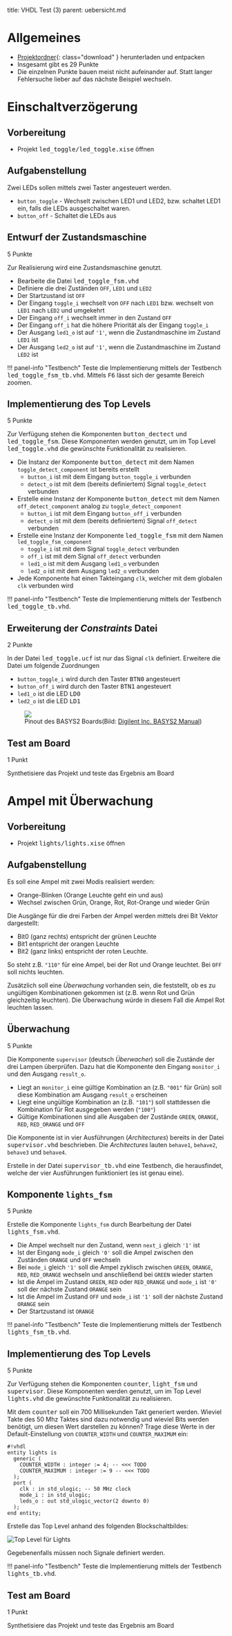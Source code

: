 title: VHDL Test (3)
parent: uebersicht.md

# Allgemeines
* [Projektordner]({filename}vhdl_test_3.compress){: class="download" } herunterladen und entpacken
* Insgesamt gibt es <span class="badge">29 Punkte</span>
* Die einzelnen Punkte bauen meist nicht aufeinander auf. Statt langer Fehlersuche lieber auf das nächste Beispiel wechseln.

# Einschaltverzögerung
## Vorbereitung
* Projekt <samp>led_toggle/led_toggle.xise</samp> öffnen

## Aufgabenstellung
Zwei LEDs sollen mittels zwei Taster angesteuert werden.

* <code>button_toggle</code> - Wechselt zwischen LED1 und LED2, bzw. schaltet LED1 ein, falls die LEDs ausgeschaltet waren.
* <code>button_off</code> - Schaltet die LEDs aus

## Entwurf der Zustandsmaschine
<span class="badge">5 Punkte</span>

Zur Realisierung wird eine Zustandsmaschine genutzt.

* Bearbeite die Datei <samp>led_toggle_fsm.vhd</samp>
* Definiere die drei Zuständen <code>OFF</code>, <code>LED1</code> und <code>LED2</code>
* Der Startzustand ist <code>OFF</code>
* Der Eingang <code>toggle_i</code> wechselt von <code>OFF</code> nach <code>LED1</code> bzw. wechselt von <code>LED1</code> nach <code>LED2</code> und umgekehrt
* Der Eingang <code>off_i</code> wechselt immer in den Zustand <code>OFF</code>
* Der Eingang <code>off_i</code> hat die höhere Priorität als der Eingang <code>toggle_i</code>
* Der Ausgang <code>led1_o</code> ist auf <code>'1'</code>, wenn die Zustandmaschine im Zustand <code>LED1</code> ist
* Der Ausgang <code>led2_o</code> ist auf <code>'1'</code>, wenn die Zustandmaschine im Zustand <code>LED2</code> ist

!!! panel-info "Testbench"
    Teste die Implementierung mittels der Testbench <samp>led_toggle_fsm_tb.vhd</samp>. Mittels <kbd>F6</kbd> lässt sich
    der gesamte Bereich zoomen.

## Implementierung des Top Levels
<span class="badge">5 Punkte</span>

Zur Verfügung stehen die Komponenten <samp>button_dectect</samp> und <samp>led_toggle_fsm</samp>. Diese
Komponenten werden genutzt, um im Top Level <samp>led_toggle.vhd</samp> die gewünschte Funktionalität zu realisieren.

* Die Instanz der Komponente <samp>button_detect</samp> mit dem Namen <code>toggle_detect_component</code> ist bereits erstellt
    * `button_i` ist mit dem Eingang `button_toggle_i` verbunden
    * `detect_o` ist mit dem (bereits definiertem) Signal `toggle_detect` verbunden
* Erstelle eine Instanz der Komponente <samp>button_detect</samp> mit dem Namen <code>off_detect_component</code> analog zu <code>toggle_detect_component</code>
    * `button_i` ist mit dem Eingang `button_off_i` verbunden
    * `detect_o` ist mit dem (bereits definiertem) Signal `off_detect` verbunden
* Erstelle eine Instanz der Komponente <samp>led_toggle_fsm</samp> mit dem Namen <code>led_toggle_fsm_component</code>
    * `toggle_i` ist mit dem Signal `toggle_detect` verbunden
    * `off_i` ist mit dem Signal `off_detect` verbunden
    * `led1_o` ist mit dem Ausgang `led1_o` verbunden
    * `led2_o` ist mit dem Ausgang `led2_o` verbunden
* Jede Komponente hat einen Takteingang <code>clk</code>, welcher mit dem globalen <code>clk</code> verbunden wird

!!! panel-info "Testbench"
    Teste die Implementierung mittels der Testbench <samp>led_toggle_tb.vhd</samp>.

## Erweiterung der *Constraints* Datei
<span class="badge">2 Punkte</span>

In der Datei <samp>led_toggle.ucf</samp> ist nur das Signal <code>clk</code> definiert. Erweitere die Datei um folgende Zuordnungen

* <code>button_toggle_i</code> wird durch den Taster <samp>BTN0</samp> angesteuert
* <code>button_off_i</code> wird durch den Taster <samp>BTN1</samp> angesteuert
* <code>led1_o</code> ist die LED <samp>LD0</samp>
* <code>led2_o</code> ist die LED <samp>LD1</samp>

<figure><img src="{filename}../basys2_pinout.svg"><figcaption>Pinout des BASYS2 Boards(Bild: <a href="http://www.digilentinc.com/Products/Detail.cfm?NavPath=2,400,790&Prod=BASYS2">Digilent Inc. BASYS2 Manual</a>)</figcaption></figure>

## Test am Board
<span class="badge">1 Punkt</span>

Synthetisiere das Projekt und teste das Ergebnis am Board

# Ampel mit Überwachung
## Vorbereitung
* Projekt <samp>lights/lights.xise</samp> öffnen

## Aufgabenstellung
Es soll eine Ampel mit zwei Modis realisiert werden:

* Orange-Blinken (Orange Leuchte geht ein und aus)
* Wechsel zwischen Grün, Orange, Rot, Rot-Orange und wieder Grün

Die Ausgänge für die drei Farben der Ampel werden mittels drei Bit Vektor dargestellt:

* Bit0 (ganz rechts) entspricht der grünen Leuchte
* Bit1 entspricht der orangen Leuchte
* Bit2 (ganz links) entspricht der roten Leuchte.

So steht z.B. <code>"110"</code> für eine Ampel, bei der Rot und Orange leuchtet. Bei <code>OFF</code> soll nichts leuchten.

Zusätzlich soll eine *Überwachung* vorhanden sein, die feststellt, ob es zu ungültigen Kombinationen gekommen ist (z.B.
wenn Rot und Grün gleichzeitig leuchten). Die Überwachung würde in diesem Fall die Ampel Rot leuchten lassen.

## Überwachung
<span class="badge">5 Punkte</span>

Die Komponente <code>supervisor</code> (deutsch *Überwacher*) soll die Zustände der drei Lampen überprüfen. Dazu hat die Komponente
den Eingang <code>monitor_i</code> und den Ausgang <code>result_o</code>.

* Liegt an <code>monitor_i</code> eine gültige Kombination an (z.B. <code>"001"</code> für Grün) soll diese Kombination am Ausgang <code>result_o</code> erscheinen
* Liegt eine ungültige Kombination an (z.B. <code>"101"</code>) soll stattdessen die Kombination für Rot ausgegeben werden (<code>"100"</code>)
* Gültige Kombinationen sind alle Ausgaben der Zustände <code>GREEN</code>, <code>ORANGE</code>, <code>RED</code>, <code>RED_ORANGE</code> und <code>OFF</code>

Die Komponente ist in vier Ausführungen (*Architectures*) bereits in der Datei <samp>supervisor.vhd</samp> beschrieben. Die
*Architectures* lauten <code>behave1</code>, <code>behave2</code>, <code>behave3</code> und <code>behave4</code>.

Erstelle in der Datei <samp>supervisor_tb.vhd</samp> eine Testbench, die herausfindet, welche der vier Ausführungen
funktioniert (es ist genau eine).

## Komponente <code>lights_fsm</code>
<span class="badge">5 Punkte</span>

Erstelle die Komponente <code>lights_fsm</code> durch Bearbeitung der Datei <samp>lights_fsm.vhd</samp>.

* Die Ampel wechselt nur den Zustand, wenn <code>next_i</code> gleich <code>'1'</code> ist
* Ist der Eingang <code>mode_i</code> gleich <code>'0'</code> soll die Ampel zwischen den Zuständen <code>ORANGE</code> und <code>OFF</code> wechseln
* Bei <code>mode_i</code> gleich <code>'1'</code> soll die Ampel zyklisch zwischen <code>GREEN</code>, <code>ORANGE</code>, <code>RED</code>, <code>RED_ORANGE</code> wechseln und anschließend bei <code>GREEN</code> wieder starten
* Ist die Ampel im Zustand <code>GREEN</code>, <code>RED</code> oder <code>RED_ORANGE</code> und <code>mode_i</code> ist <code>'0'</code> soll der nächste Zustand <code>ORANGE</code> sein
* Ist die Ampel im Zustand <code>OFF</code> und <code>mode_i</code> ist <code>'1'</code> soll der nächste Zustand <code>ORANGE</code> sein
* Der Startzustand ist <code>ORANGE</code>

!!! panel-info "Testbench"
    Teste die Implementierung mittels der Testbench <samp>lights_fsm_tb.vhd</samp>.

## Implementierung des Top Levels
<span class="badge">5 Punkte</span>

Zur Verfügung stehen die Komponenten <samp>counter</samp>, <samp>light_fsm</samp> und <samp>supervisor</samp>. Diese
Komponenten werden genutzt, um im Top Level <samp>lights.vhd</samp> die gewünschte Funktionalität zu realisieren.

Mit dem <samp>counter</samp> soll ein 700 Millisekunden Takt generiert werden. Wieviel Takte des 50 Mhz Taktes sind dazu
notwendig und wieviel Bits werden benötigt, um diesen Wert darstellen zu können? Trage diese Werte in der Default-Einstellung
von <code>COUNTER_WIDTH</code> und <code>COUNTER_MAXIMUM</code> ein:

    #!vhdl
    entity lights is
      generic (
        COUNTER_WIDTH : integer := 4; -- <<< TODO
        COUNTER_MAXIMUM : integer := 9 -- <<< TODO
      );
      port (
        clk : in std_ulogic; -- 50 MHz clock
        mode_i : in std_ulogic;
        leds_o : out std_ulogic_vector(2 downto 0)
      );
    end entity;

Erstelle das Top Level anhand des folgenden Blockschaltbildes:

![Top Level für Lights]({filename}test3_lights.jpg)

Gegebenenfalls müssen noch Signale definiert werden.

!!! panel-info "Testbench"
    Teste die Implementierung mittels der Testbench <samp>lights_tb.vhd</samp>.

## Test am Board
<span class="badge">1 Punkt</span>

Synthetisiere das Projekt und teste das Ergebnis am Board

